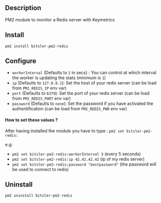 ## Description

PM2 module to monitor a Redis server with Keymetrics

## Install

`pm2 install bitsler-pm2-redis`

## Configure

- `workerInterval` (Defaults to `2` in secs) : You can control at which interval the worker is updating the stats (minimum is `1`)
- `ip` (Defaults to `127.0.0.1`): Set the host of your redis server (can be load from `PM2_REDIS_IP` env var)
- `port` (Defaults to `6379`): Set the port of your redis server (can be load from `PM2_REDIS_PORT` env var)
- `password` (Defaults to `none`): Set the password if you have activated the authentification (can be load from `PM2_REDIS_PWD` env var)

#### How to set these values ?

 After having installed the module you have to type :
`pm2 set bitsler-pm2-redis: `

e.g:
- `pm2 set bitsler-pm2-redis:workerInterval 5` (every 5 seconds)
- `pm2 set bitsler-pm2-redis:ip 42.42.42.42` (ip of my redis server)
- `pm2 set bitsler-pm2-redis:password "bestpassword"` (the password will be used to connect to redis)

## Uninstall

`pm2 uninstall bitsler-pm2-redis`
